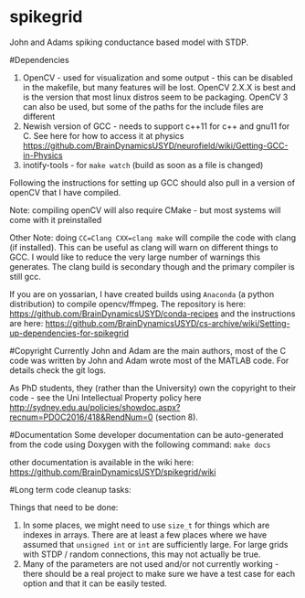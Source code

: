 # spikegrid
John and Adams spiking conductance based model with STDP.



#Dependencies
1. OpenCV - used for visualization and some output - this can be disabled in the makefile, but many features will be lost.
    OpenCV 2.X.X is best and is the version that most linux distros seem to be packaging.  OpenCV 3 can also be used, but some of the paths for the include files are different
2. Newish version of GCC - needs to support c++11 for c++ and gnu11 for C. See here for how to access it at physics https://github.com/BrainDynamicsUSYD/neurofield/wiki/Getting-GCC-in-Physics
3. inotify-tools - for `make watch` (build as soon as a file is changed)

Following the instructions for setting up GCC should also pull in a version of openCV that I have compiled.

Note: compiling openCV will also require CMake - but most systems will come with it preinstalled

Other Note: doing `CC=Clang CXX=clang make` will compile the code with clang (if installed).  This can be useful as clang will warn on different things to GCC. I would like to reduce the very large number of warnings this generates.  The clang build is secondary though and the primary compiler is still gcc.

If you are on yossarian, I have created builds using `Anaconda` (a python distribution) to compile opencv/ffmpeg.  The repository is here: https://github.com/BrainDynamicsUSYD/conda-recipes and the instructions are here: https://github.com/BrainDynamicsUSYD/cs-archive/wiki/Setting-up-dependencies-for-spikegrid

#Copyright
Currently John and Adam are the main authors, most of the C code was written by John and Adam wrote most of the MATLAB code.  For details check the git logs.

As PhD students, they (rather than the University) own the copyright to their code - see the Uni Intellectual Property policy here http://sydney.edu.au/policies/showdoc.aspx?recnum=PDOC2016/418&RendNum=0 (section 8).

#Documentation
Some developer documentation can be auto-generated from the code using Doxygen with the following command: `make docs`

other documentation is available in the wiki here: https://github.com/BrainDynamicsUSYD/spikegrid/wiki

#Long term code cleanup tasks:

Things that need to be done:

1. In some places, we might need to use `size_t` for things which are indexes in arrays.  There are at least a few places where we have assumed that `unsigned int` or `int` are sufficiently large.  For large grids with STDP / random connections, this may not actually be true.
2. Many of the parameters are not used and/or not currently working - there should be a real project to make sure we have a test case for each option and that it can be easily tested.
